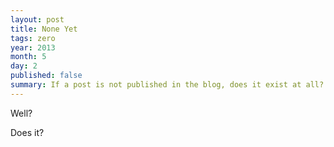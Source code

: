 ```yaml
---
layout: post
title: None Yet
tags: zero
year: 2013
month: 5
day: 2
published: false
summary: If a post is not published in the blog, does it exist at all?
---
```


Well?

Does it?
